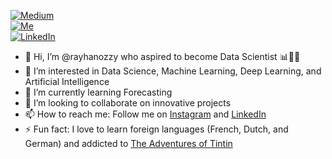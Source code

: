 [![Medium](https://img.shields.io/badge/Medium-12100E?style=for-the-badge&logo=medium&logoColor=white)](https://rayhanozzy.medium.com/) 	
[![Me](https://img.shields.io/badge/website-000000?style=for-the-badge&logo=About.me&logoColor=white)](httpa://rayhanozzy.github.io/Data-Science-Portfolio/) 	
[![LinkedIn](https://img.shields.io/badge/LinkedIn-0077B5?style=for-the-badge&logo=linkedin&logoColor=white)](https://www.linkedin.com/in/rayhanozzy/)


- 👋 Hi, I’m @rayhanozzy who aspired to become Data Scientist :bar_chart::man_scientist:
- 👀 I’m interested in Data Science, Machine Learning, Deep Learning, and Artificial Intelligence
- 🌱 I’m currently learning Forecasting
- 💞️ I’m looking to collaborate on innovative projects
- 📫 How to reach me: Follow me on [Instagram](https://www.instagram.com/rayhan_ozzy) and [LinkedIn](https://www.linkedin.com/in/rayhanozzy/)
- ⚡ Fun fact: I love to learn foreign languages (French, Dutch, and German) and addicted to [The Adventures of Tintin](https://en.m.wikipedia.org/wiki/The_Adventures_of_Tintin)

<!---
rayhanozzy/rayhanozzy is a ✨ special ✨ repository because its `README.md` (this file) appears on your GitHub profile.
You can click the Preview link to take a look at your changes.
--->
